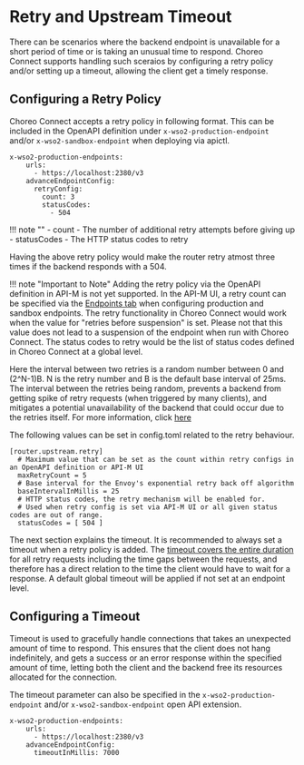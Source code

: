 # Retry and Upstream Timeout

There can be scenarios where the backend endpoint is unavailable for a short period of time or is taking an unusual time to respond. Choreo Connect supports handling such sceraios by configuring a retry policy and/or setting up a timeout, allowing the client get a timely response.

## Configuring a Retry Policy

Choreo Connect accepts a retry policy in following format. This can be included in the OpenAPI definition under `x-wso2-production-endpoint` and/or `x-wso2-sandbox-endpoint` when deploying via apictl.

```
x-wso2-production-endpoints:
    urls:
      - https://localhost:2380/v3
    advanceEndpointConfig:
      retryConfig:
        count: 3
        statusCodes:
          - 504
```

!!! note ""
    - count       - The number of additional retry attempts before giving up   
    - statusCodes - The HTTP status codes to retry

Having the above retry policy would make the router retry atmost three times if the backend responds with a 504. 

!!! note "Important to Note"
    Adding the retry policy via the OpenAPI definition in API-M is not yet supported. In the API-M UI, a retry count can be specified via the [Endpoints tab]({{base_path}}/design/endpoints/resiliency/endpoint-timeouts/) when configuring production and sandbox endpoints. The retry functionality in Choreo Connect would work when the value for "retries before suspension" is set. Please not that this value does not lead to a suspension of the endpoint when run with Choreo Connect. The status codes to retry would be the list of status codes defined in Choreo Connect at a global level. 

Here the interval between two retries is a random number between 0 and (2^N-1)B. N is the retry number and B is the default base interval of 25ms. The interval between the retries being random, prevents a backend from getting spike of retry requests (when triggered by many clients), and mitigates a potential unavailability of the backend that could occur due to the retries itself. For more information, click [here](https://www.envoyproxy.io/docs/envoy/latest/configuration/http/http_filters/router_filter#config-http-filters-router-x-envoy-max-retries)

The following values can be set in config.toml related to the retry behaviour.

```
[router.upstream.retry]
  # Maximum value that can be set as the count within retry configs in an OpenAPI definition or API-M UI
  maxRetryCount = 5
  # Base interval for the Envoy's exponential retry back off algorithm
  baseIntervalInMillis = 25
  # HTTP status codes, the retry mechanism will be enabled for.
  # Used when retry config is set via API-M UI or all given status codes are out of range.
  statusCodes = [ 504 ]
```

The next section explains the timeout. It is recommended to always set a timeout when a retry policy is added. The [timeout covers the entire duration](https://www.envoyproxy.io/docs/envoy/latest/configuration/http/http_filters/router_filter#config-http-filters-router-x-envoy-max-retries) for all retry requests including the time gaps between the requests, and therefore has a direct relation to the time the client would have to wait for a response. A default global timeout will be applied if not set at an endpoint level. 

## Configuring a Timeout

Timeout is used to gracefully handle connections that takes an unexpected amount of time to respond. This ensures that the client does not hang indefinitely, and gets a success or an error response within the specified amount of time, letting both the client and the backend free its resources allocated for the connection. 

The timeout parameter can also be specified in the `x-wso2-production-endpoint` and/or `x-wso2-sandbox-endpoint` open API extension.

```
x-wso2-production-endpoints:
    urls:
      - https://localhost:2380/v3
    advanceEndpointConfig:
      timeoutInMillis: 7000
```
